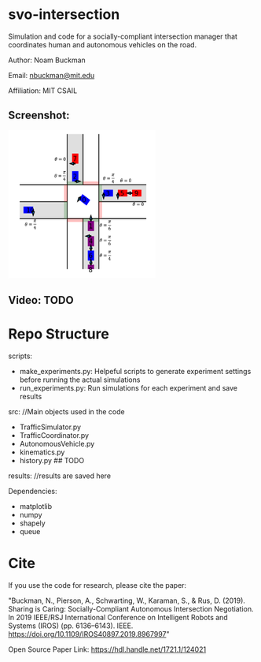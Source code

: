 # svo-intersection
Simulation and code for a socially-compliant intersection manager
that coordinates human and autonomous vehicles on the road.

Author:  Noam Buckman

Email:  nbuckman@mit.edu

Affiliation:  MIT CSAIL

## Screenshot:
<img src="imgs/annotated_screenshot.png" width="300" height="300">

## Video: TODO

# Repo Structure
scripts:  
- make_experiments.py:  Helpeful scripts to generate experiment settings before running the actual simulations
- run_experiments.py:  Run simulations for each experiment and save results

src:       //Main objects used in the code
- TrafficSimulator.py
- TrafficCoordinator.py
- AutonomousVehicle.py
- kinematics.py
- history.py ## TODO

results:  //results are saved here

Dependencies:
- matplotlib
- numpy
- shapely
- queue


# Cite
If you use the code for research, please cite the paper:

"Buckman, N., Pierson, A., Schwarting, W., Karaman, S., & Rus, D. (2019). Sharing is Caring: Socially-Compliant Autonomous Intersection Negotiation. In 2019 IEEE/RSJ International Conference on Intelligent Robots and Systems (IROS) (pp. 6136–6143). IEEE. https://doi.org/10.1109/IROS40897.2019.8967997"

Open Source Paper Link:  https://hdl.handle.net/1721.1/124021

